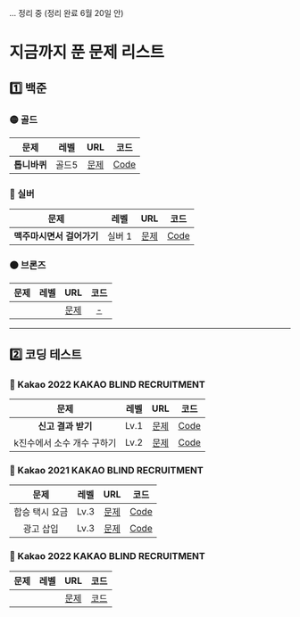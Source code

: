 ... 정리 중 (정리 완료 6월 20일 안)

# 지금까지 푼 문제 리스트


<h2> 1️⃣ 백준 </h2>

<h3> 🟡 골드 </h3> 

|      문제      | 레벨 |                           URL                            | 코드 |  
| :------------: | :--: | :------------------------------------------------------: |:--:|
| <strong>톱니바퀴</strong> |  골드5  | [문제](https://www.acmicpc.net/problem/14891) |[Code](https://github.com/junghojin/DeveloperNote/blob/b05e5b235eabef74a855196b3e1ff2b7474b254d/Algorithm/BOJ/Main_14891.java)|


<h3> 🔘 실버 </h3>

|      문제      | 레벨 |                           URL                            | 코드 |  
| :------------: | :--: | :------------------------------------------------------: |:--:|
| <strong>맥주마시면서 걸어가기</strong> |  실버 1  | [문제](https://www.acmicpc.net/problem/9205) |[Code](https://github.com/junghojin/DeveloperNote/blob/b05e5b235eabef74a855196b3e1ff2b7474b254d/Algorithm/BOJ/Main_9205.java)|


<h3> 🟤 브론즈 </h3>

|      문제      | 레벨 |                           URL                            | 코드 |  
| :------------: | :--: | :------------------------------------------------------: |:--:|
|  |    | [문제]() |[-]()|


***

<h2> 2️⃣ 코딩 테스트 </h2>

<h3> 💛 Kakao 2022 KAKAO BLIND RECRUITMENT </h3>

|      문제      | 레벨 |                           URL                            | 코드 |  
| :------------: | :--: | :------------------------------------------------------: |:--:|
| <strong>신고 결과 받기</strong>  | Lv.1   | [문제](https://programmers.co.kr/learn/courses/30/lessons/92334) |[Code](https://github.com/junghojin/DeveloperNote/blob/b05e5b235eabef74a855196b3e1ff2b7474b254d/Algorithm/CodingTest/Kakao_2022B_lv1.java)|
| k진수에서 소수 개수 구하기 | Lv.2| [문제](https://programmers.co.kr/learn/courses/30/lessons/92335) |[Code](https://github.com/junghojin/Algorithms/blob/7cfb84a7f4c50e207f8f9e7b74611405fef77b96/%EC%BD%94%EB%94%A9%ED%85%8C%EC%8A%A4%ED%8A%B8/Kakao_2022B_lv2.java)|

<h3> 💛 Kakao 2021 KAKAO BLIND RECRUITMENT </h3>

|      문제      | 레벨 |                           URL                            | 코드 |  
| :------------: | :--: | :------------------------------------------------------: |:--:|
| 합승 택시 요금  | Lv.3  | [문제](https://programmers.co.kr/learn/courses/30/lessons/72413) |[Code](https://github.com/junghojin/Algorithms/blob/1650cab6923b8eaa442b6c330caa90bdb99464b6/%EC%BD%94%EB%94%A9%ED%85%8C%EC%8A%A4%ED%8A%B8/Kakao_2021B_lv3_1.java)|
| 광고 삽입 | Lv.3   | [문제](https://programmers.co.kr/learn/courses/30/lessons/72414) |[Code](https://github.com/junghojin/Algorithms/blob/05234c4be75791dc3d6d0c70dbf9f50520310afc/%EC%BD%94%EB%94%A9%ED%85%8C%EC%8A%A4%ED%8A%B8/Kakao_2021B_lv3_2.java)|



<h3> 💛 Kakao 2022 KAKAO BLIND RECRUITMENT </h3>

|      문제      | 레벨 |                           URL                            | 코드 |  
| :------------: | :--: | :------------------------------------------------------: |:--:|
|  |    | [문제]() |[코드]()|



